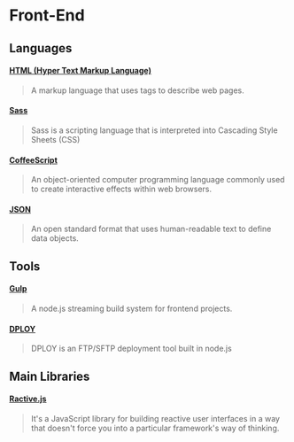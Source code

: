 # Front-End

## Languages

#### [HTML (Hyper Text Markup Language)](http://www.w3schools.com/html/)
> A markup language that uses tags to describe web pages.

#### [Sass](http://sass-lang.com)
> Sass is a scripting language that is interpreted into Cascading Style Sheets (CSS)

#### [CoffeeScript](http://coffeescript.org)
> An object-oriented computer programming language commonly used to create interactive effects within web browsers.


#### [JSON](http://www.json.org)
> An open standard format that uses human-readable text to define data objects.

## Tools

#### [Gulp](http://gulpjs.com)
> A node.js streaming build system for frontend projects.

#### [DPLOY](http://leanmeanfightingmachine.github.io/dploy/)
> DPLOY is an FTP/SFTP deployment tool built in node.js


## Main Libraries

#### [Ractive.js](http://ractivejs.org/)
> It's a JavaScript library for building reactive user interfaces in a way that doesn't force you into a particular framework's way of thinking.
